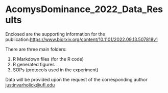 # AcomysDominance_2022_Data_Results
 
Enclosed are the supporting information for the publication:https://www.biorxiv.org/content/10.1101/2022.09.13.507818v1 

There are three main folders:
1. R Markdown files (for the R code)
2. R generated figures
3. SOPs (protocols used in the experiment)

Data will be provided upon the request of the corresponding author justinvarholick@ufl.edu 